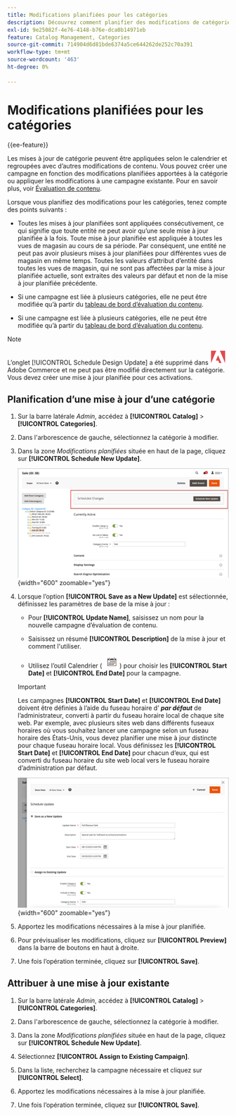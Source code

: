 ```yaml
---
title: Modifications planifiées pour les catégories
description: Découvrez comment planifier des modifications de catégorie pour prendre en charge les campagnes marketing et les promotions de magasin.
exl-id: 9e25082f-4e76-4148-b76e-dca0b14971eb
feature: Catalog Management, Categories
source-git-commit: 714904d6d81bde6374a5ce644262de252c70a391
workflow-type: tm+mt
source-wordcount: '463'
ht-degree: 0%

---
```


# Modifications planifiées pour les catégories

{{ee-feature}}

Les mises à jour de catégorie peuvent être appliquées selon le calendrier et regroupées avec d’autres modifications de contenu. Vous pouvez créer une campagne en fonction des modifications planifiées apportées à la catégorie ou appliquer les modifications à une campagne existante. Pour en savoir plus, voir [Évaluation de contenu](../content-design/content-staging.md).

Lorsque vous planifiez des modifications pour les catégories, tenez compte des points suivants :

- Toutes les mises à jour planifiées sont appliquées consécutivement, ce qui signifie que toute entité ne peut avoir qu’une seule mise à jour planifiée à la fois. Toute mise à jour planifiée est appliquée à toutes les vues de magasin au cours de sa période. Par conséquent, une entité ne peut pas avoir plusieurs mises à jour planifiées pour différentes vues de magasin en même temps. Toutes les valeurs d’attribut d’entité dans toutes les vues de magasin, qui ne sont pas affectées par la mise à jour planifiée actuelle, sont extraites des valeurs par défaut et non de la mise à jour planifiée précédente.

- Si une campagne est liée à plusieurs catégories, elle ne peut être modifiée qu’à partir du [tableau de bord d’évaluation du contenu](../content-design/content-staging-dashboard.md).

- Si une campagne est liée à plusieurs catégories, elle ne peut être modifiée qu’à partir du [tableau de bord d’évaluation du contenu](../content-design/content-staging-dashboard.md).

>[!NOTE]
>
>L’onglet [!UICONTROL Schedule Design Update] a été supprimé dans ![Adobe Commerce](../assets/adobe-logo.svg) Adobe Commerce et ne peut pas être modifié directement sur la catégorie. Vous devez créer une mise à jour planifiée pour ces activations.

## Planification d’une mise à jour d’une catégorie

1. Sur la barre latérale _Admin_, accédez à **[!UICONTROL Catalog]** > **[!UICONTROL Categories]**.

1. Dans l&#39;arborescence de gauche, sélectionnez la catégorie à modifier.

1. Dans la zone _Modifications planifiées_ située en haut de la page, cliquez sur **[!UICONTROL Schedule New Update]**.

   ![Modifications planifiées](./assets/category-scheduled-changes.png){width="600" zoomable="yes"}

1. Lorsque l’option **[!UICONTROL Save as a New Update]** est sélectionnée, définissez les paramètres de base de la mise à jour :

   - Pour **[!UICONTROL Update Name]**, saisissez un nom pour la nouvelle campagne d’évaluation de contenu.

   - Saisissez un résumé **[!UICONTROL Description]** de la mise à jour et comment l&#39;utiliser.

   - Utilisez l’outil Calendrier ( ![Icône Calendrier](../assets/icon-calendar.png) ) pour choisir les **[!UICONTROL Start Date]** et **[!UICONTROL End Date]** pour la campagne.

   >[!IMPORTANT]
   >
   >Les campagnes **[!UICONTROL Start Date]** et **[!UICONTROL End Date]** doivent être définies à l’aide du fuseau horaire d’ **_par défaut_** de l’administrateur, converti à partir du fuseau horaire local de chaque site web. Par exemple, avec plusieurs sites web dans différents fuseaux horaires où vous souhaitez lancer une campagne selon un fuseau horaire des États-Unis, vous devez planifier une mise à jour distincte pour chaque fuseau horaire local. Vous définissez les **[!UICONTROL Start Date]** et **[!UICONTROL End Date]** pour chacun d’eux, qui est converti du fuseau horaire du site web local vers le fuseau horaire d’administration par défaut.

   ![Modifications planifiées](./assets/category-scheduled-changes-new-update.png){width="600" zoomable="yes"}

1. Apportez les modifications nécessaires à la mise à jour planifiée.

1. Pour prévisualiser les modifications, cliquez sur **[!UICONTROL Preview]** dans la barre de boutons en haut à droite.

1. Une fois l’opération terminée, cliquez sur **[!UICONTROL Save]**.

## Attribuer à une mise à jour existante

1. Sur la barre latérale _Admin_, accédez à **[!UICONTROL Catalog]** > **[!UICONTROL Categories]**.

1. Dans l&#39;arborescence de gauche, sélectionnez la catégorie à modifier.

1. Dans la zone _Modifications planifiées_ située en haut de la page, cliquez sur **[!UICONTROL Schedule New Update]**.

1. Sélectionnez **[!UICONTROL Assign to Existing Campaign]**.

1. Dans la liste, recherchez la campagne nécessaire et cliquez sur **[!UICONTROL Select]**.

1. Apportez les modifications nécessaires à la mise à jour planifiée.

1. Une fois l’opération terminée, cliquez sur **[!UICONTROL Save]**.
